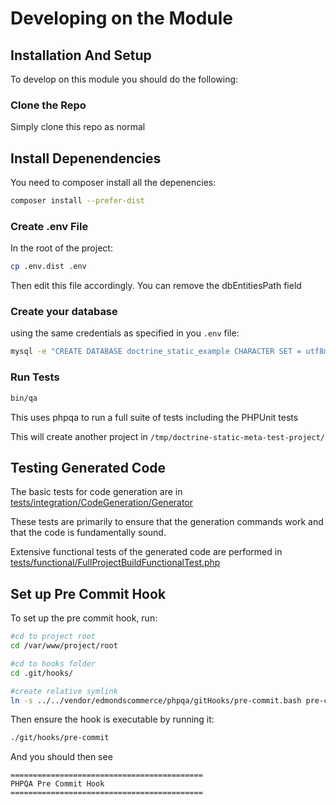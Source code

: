 # Developing on the Module

## Installation And Setup

To develop on this module you should do the following:

### Clone the Repo

Simply clone this repo as normal

## Install Depenendencies

You need to composer install all the depenencies:

```bash
composer install --prefer-dist
```

### Create .env File

In the root of the project:

```bash
cp .env.dist .env
```

Then edit this file accordingly. You can remove the dbEntitiesPath field

### Create your database

using the same credentials as specified in you `.env` file:

```bash
mysql -e "CREATE DATABASE doctrine_static_example CHARACTER SET = utf8mb4 COLLATE = utf8mb4_unicode_ci"

```

### Run Tests

```bash
bin/qa
```

This uses phpqa to run a full suite of tests including the PHPUnit tests

This will create another project in `/tmp/doctrine-static-meta-test-project/`

## Testing Generated Code

The basic tests for code generation are in [tests/integration/CodeGeneration/Generator](./../tests/integration/CodeGeneration/Generator)

These tests are primarily to ensure that the generation commands work and that the code is fundamentally sound. 

Extensive functional tests of the generated code are performed in [tests/functional/FullProjectBuildFunctionalTest.php](./../tests/functional/FullProjectBuildFunctionalTest.php)

## Set up Pre Commit Hook

To set up the pre commit hook, run:

```bash
#cd to project root
cd /var/www/project/root

#cd to hooks folder
cd .git/hooks/

#create relative symlink
ln -s ../../vendor/edmondscommerce/phpqa/gitHooks/pre-commit.bash pre-commit
```

Then ensure the hook is executable by running it:

``` bash
./git/hooks/pre-commit
```

And you should then see 

```
===========================================
PHPQA Pre Commit Hook
===========================================
```



